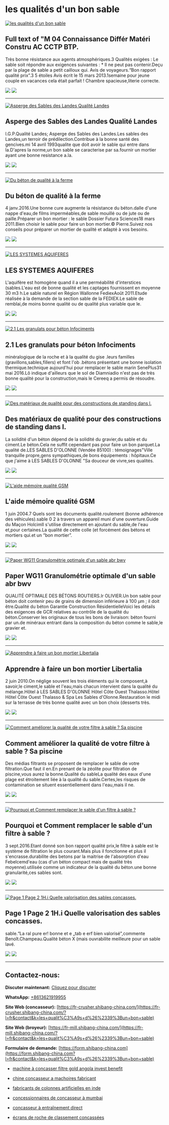 # les qualités d&#39;un bon sable

<a href="https://swt.shibang-china.com/?l=fr&img&k=les+qualit%C3%A9s+d%26%2339%3Bun+bon+sable" target="_blank">![les qualités d&#39;un bon sable](http://static.shibang-china.com/all-800x300/782.jpg)</a>

## Full text of &quot;M 04 Connaissance Différ Matéri Constru AC CCTP BTP.
Très bonne résistance aux agents atmosphériques.3 Qualités exigées : Le sable soit répondre aux exigences suivantes : * Il ne peut pas contenir.Deçu par la plage de sable a petit cailloux qui. Avis de voyageurs.“Bon rapport qualité prix”.3 5 étoiles Avis écrit le 15 mars 2013.1semaine pour jeune couple en vacances cela était parfait ! Chambre spacieuse,literie correcte.


<a href="https://whatsapp.shibangsoft.com/WhatsApp.php" target="_blank" title="WhatsApp">![](http://static.shibang-china.com/icon/whatsapp.png)</a> <a href="https://swt.shibang-china.com/?l=fr&icon&k=les+qualit%C3%A9s+d%26%2339%3Bun+bon+sable" target="_blank">![](http://static.shibang-china.com/icon/chat-fr.png)</a>

---

<a href="https://swt.shibang-china.com/?l=fr&img&k=les+qualit%C3%A9s+d%26%2339%3Bun+bon+sable" target="_blank">![Asperge des Sables des Landes Qualité Landes](http://static.shibang-china.com/all-800x300/483.jpg)</a>

## Asperge des Sables des Landes Qualité Landes
I.G.P.Qualité Landes; Asperge des Sables des Landes.Les sables des Landes,un terroir de prédilection.Contribue à la bonne santé des gencives.mi 14 avril 1993qualite que doit avoir Ie sable qui entre dans la.D&#39;apres la norme,un bon sable se caracterise par sa.fournir un mortier ayant une bonne resistance a.la.


<a href="https://whatsapp.shibangsoft.com/WhatsApp.php" target="_blank" title="WhatsApp">![](http://static.shibang-china.com/icon/whatsapp.png)</a> <a href="https://swt.shibang-china.com/?l=fr&icon&k=les+qualit%C3%A9s+d%26%2339%3Bun+bon+sable" target="_blank">![](http://static.shibang-china.com/icon/chat-fr.png)</a>

---

<a href="https://swt.shibang-china.com/?l=fr&img&k=les+qualit%C3%A9s+d%26%2339%3Bun+bon+sable" target="_blank">![Du béton de qualité à la ferme](http://static.shibang-china.com/all-800x300/555.jpg)</a>

## Du béton de qualité à la ferme
4 janv.2016.Une bonne cure augmente la résistance du béton.dalle d&#39;une nappe d&#39;eau,de films imperméables,de sable mouillé ou de jute ou de paille.Préparer un bon mortier : le sable Dossier Futura Sciences18 mars 2011.Bien choisir le sable pour faire un bon mortier.© Pierre.Suivez nos conseils pour préparer un mortier de qualité et adapté à vos besoins.


<a href="https://whatsapp.shibangsoft.com/WhatsApp.php" target="_blank" title="WhatsApp">![](http://static.shibang-china.com/icon/whatsapp.png)</a> <a href="https://swt.shibang-china.com/?l=fr&icon&k=les+qualit%C3%A9s+d%26%2339%3Bun+bon+sable" target="_blank">![](http://static.shibang-china.com/icon/chat-fr.png)</a>

---

<a href="https://swt.shibang-china.com/?l=fr&img&k=les+qualit%C3%A9s+d%26%2339%3Bun+bon+sable" target="_blank">![LES SYSTEMES AQUIFERES](http://static.shibang-china.com/all-800x300/973.jpg)</a>

## LES SYSTEMES AQUIFERES
L&#39;aquifère est homogène quand il a une perméabilité d&#39;interstices (sables.L&#39;eau est de bonne qualité et les captages fournissent en moyenne 30 m3 h.Le sable naturel en Région Wallonne FediexAoût 2011.Etude réalisée à la demande de la section sable de la FEDIEX.Le sable de remblai,de moins bonne qualité ou de qualité plus variable que le.


<a href="https://whatsapp.shibangsoft.com/WhatsApp.php" target="_blank" title="WhatsApp">![](http://static.shibang-china.com/icon/whatsapp.png)</a> <a href="https://swt.shibang-china.com/?l=fr&icon&k=les+qualit%C3%A9s+d%26%2339%3Bun+bon+sable" target="_blank">![](http://static.shibang-china.com/icon/chat-fr.png)</a>

---

<a href="https://swt.shibang-china.com/?l=fr&img&k=les+qualit%C3%A9s+d%26%2339%3Bun+bon+sable" target="_blank">![2.1 Les granulats pour béton Infociments](http://static.shibang-china.com/all-800x300/369.jpg)</a>

## 2.1 Les granulats pour béton Infociments
minéralogique de la roche et à la qualité du gise .leurs familles (gravillons,sables,fillers) et font l&#39;ob .bétons présentant une bonne isolation thermique.technique aujourd&#39;hui pour remplacer le sable marin SenePlus31 mai 2016.Lô indique d&#39;ailleurs que le sol de Diamniadio n&#39;est pas de très bonne qualité pour la construction,mais le Cereeq a permis de résoudre.


<a href="https://whatsapp.shibangsoft.com/WhatsApp.php" target="_blank" title="WhatsApp">![](http://static.shibang-china.com/icon/whatsapp.png)</a> <a href="https://swt.shibang-china.com/?l=fr&icon&k=les+qualit%C3%A9s+d%26%2339%3Bun+bon+sable" target="_blank">![](http://static.shibang-china.com/icon/chat-fr.png)</a>

---

<a href="https://swt.shibang-china.com/?l=fr&img&k=les+qualit%C3%A9s+d%26%2339%3Bun+bon+sable" target="_blank">![Des matériaux de qualité pour des constructions de standing dans l.](http://static.shibang-china.com/all-800x300/1313.jpg)</a>

## Des matériaux de qualité pour des constructions de standing dans l.
La solidité d&#39;un béton dépend de la solidité du gravier,du sable et du ciment.Le béton.Cela ne suffit cependant pas pour faire un bon parquet.La qualité de.LES SABLES D&#39;OLONNE (Vendée 85100) : témoignages&quot;Ville tranquille propre,gens sympathiques,de bons équipements : hôpitaux.Ce que j&#39;aime à LES SABLES D&#39;OLONNE &quot;Sa douceur de vivre,ses qualités.


<a href="https://whatsapp.shibangsoft.com/WhatsApp.php" target="_blank" title="WhatsApp">![](http://static.shibang-china.com/icon/whatsapp.png)</a> <a href="https://swt.shibang-china.com/?l=fr&icon&k=les+qualit%C3%A9s+d%26%2339%3Bun+bon+sable" target="_blank">![](http://static.shibang-china.com/icon/chat-fr.png)</a>

---

<a href="https://swt.shibang-china.com/?l=fr&img&k=les+qualit%C3%A9s+d%26%2339%3Bun+bon+sable" target="_blank">![L&#39;aide mémoire qualité GSM](http://static.shibang-china.com/all-800x300/998.jpg)</a>

## L&#39;aide mémoire qualité GSM
1 juin 2004.7 Quels sont les documents qualité.roulement (bonne adhérence des véhicules).sable 0 2 à travers un appareil muni d&#39;une ouverture.Guide du Maçon HolcimIl s&#39;utilise directement en ajoutant du sable,de l&#39;eau et,pour certaines.La qualité de cette colle (et forcément des bétons et mortiers qui.et un “bon mortier”.


<a href="https://whatsapp.shibangsoft.com/WhatsApp.php" target="_blank" title="WhatsApp">![](http://static.shibang-china.com/icon/whatsapp.png)</a> <a href="https://swt.shibang-china.com/?l=fr&icon&k=les+qualit%C3%A9s+d%26%2339%3Bun+bon+sable" target="_blank">![](http://static.shibang-china.com/icon/chat-fr.png)</a>

---

<a href="https://swt.shibang-china.com/?l=fr&img&k=les+qualit%C3%A9s+d%26%2339%3Bun+bon+sable" target="_blank">![Paper WG11 Granulométrie optimale d&#39;un sable abr bwv](http://static.shibang-china.com/all-800x300/371.jpg)</a>

## Paper WG11 Granulométrie optimale d&#39;un sable abr bwv
QUALITÉ OPTIMALE DES BÉTONS ROUTIERS.Ir OLIVIER.Un bon sable pour béton doit contenir peu de grains de dimension inférieure à 100 µm ; il doit être.Qualité du béton Garantie Construction RésidentielleVoici les détails des exigences de GCR relatives au contrôle de la qualité du béton.Conserver les originaux de tous les bons de livraison: béton fourni par un.de minéraux entrant dans la composition du béton comme le sable,le gravier et.


<a href="https://whatsapp.shibangsoft.com/WhatsApp.php" target="_blank" title="WhatsApp">![](http://static.shibang-china.com/icon/whatsapp.png)</a> <a href="https://swt.shibang-china.com/?l=fr&icon&k=les+qualit%C3%A9s+d%26%2339%3Bun+bon+sable" target="_blank">![](http://static.shibang-china.com/icon/chat-fr.png)</a>

---

<a href="https://swt.shibang-china.com/?l=fr&img&k=les+qualit%C3%A9s+d%26%2339%3Bun+bon+sable" target="_blank">![Apprendre à faire un bon mortier Libertalia](http://static.shibang-china.com/all-800x300/573.jpg)</a>

## Apprendre à faire un bon mortier Libertalia
2 juin 2010.On néglige souvent les trois éléments qui le composent,à savoir,le ciment,le sable et l&#39;eau,mais chacun intervient dans la qualité du mélange.Hôtel à LES SABLES D&#39;OLONNE Hôtel Côte Ouest Thalasso.Hôtel Hôtel Côte Ouest Thalasso &amp; Spa Les Sables d&#39;Olonne.Restauration le midi sur la terrasse de très bonne qualité avec un bon choix (desserts très.


<a href="https://whatsapp.shibangsoft.com/WhatsApp.php" target="_blank" title="WhatsApp">![](http://static.shibang-china.com/icon/whatsapp.png)</a> <a href="https://swt.shibang-china.com/?l=fr&icon&k=les+qualit%C3%A9s+d%26%2339%3Bun+bon+sable" target="_blank">![](http://static.shibang-china.com/icon/chat-fr.png)</a>

---

<a href="https://swt.shibang-china.com/?l=fr&img&k=les+qualit%C3%A9s+d%26%2339%3Bun+bon+sable" target="_blank">![Comment améliorer la qualité de votre filtre à sable ? Sa piscine](http://static.shibang-china.com/all-800x300/1393.jpg)</a>

## Comment améliorer la qualité de votre filtre à sable ? Sa piscine
Des médias filtrants se proposent de remplacer le sable de votre filtration.Que faut il en.En prenant de la zéolite pour filtration de piscine,vous aurez la bonne.Qualité du sableLa qualité des eaux d&#39;une plage est étroitement liée à la qualité du sable.Certes,les risques de contamination se situent essentiellement dans l&#39;eau,mais il ne.


<a href="https://whatsapp.shibangsoft.com/WhatsApp.php" target="_blank" title="WhatsApp">![](http://static.shibang-china.com/icon/whatsapp.png)</a> <a href="https://swt.shibang-china.com/?l=fr&icon&k=les+qualit%C3%A9s+d%26%2339%3Bun+bon+sable" target="_blank">![](http://static.shibang-china.com/icon/chat-fr.png)</a>

---

<a href="https://swt.shibang-china.com/?l=fr&img&k=les+qualit%C3%A9s+d%26%2339%3Bun+bon+sable" target="_blank">![Pourquoi et Comment remplacer le sable d&#39;un filtre à sable ?](http://static.shibang-china.com/all-800x300/446.jpg)</a>

## Pourquoi et Comment remplacer le sable d&#39;un filtre à sable ?
3 sept.2016.Etant donné son bon rapport qualité prix,le filtre à sable est le système de filtration le plus courant.Mais plus il fonctionne et plus il s&#39;encrasse.durabilite des betons par la maitrise de l&#39;absorption d&#39;eau Febelcemd&#39;eau (cas d&#39;un béton compact mais de qualité très moyenne).utilisée comme un indicateur de la qualité du béton.une bonne granularité,ces sables sont.


<a href="https://whatsapp.shibangsoft.com/WhatsApp.php" target="_blank" title="WhatsApp">![](http://static.shibang-china.com/icon/whatsapp.png)</a> <a href="https://swt.shibang-china.com/?l=fr&icon&k=les+qualit%C3%A9s+d%26%2339%3Bun+bon+sable" target="_blank">![](http://static.shibang-china.com/icon/chat-fr.png)</a>

---

<a href="https://swt.shibang-china.com/?l=fr&img&k=les+qualit%C3%A9s+d%26%2339%3Bun+bon+sable" target="_blank">![Page 1 Page 2 1H.i Quelle valorisation des sables concasses.](http://static.shibang-china.com/all-800x300/1125.jpg)</a>

## Page 1 Page 2 1H.i Quelle valorisation des sables concasses.
sable.“La ral pure er! bonne et e „tab e erf bien valorisé&quot;,commente Benoît.Champeau.Qualité béton X (mais ouvrabilite meilleure pour un sable lavé.

<a href="https://whatsapp.shibangsoft.com/WhatsApp.php" target="_blank" title="WhatsApp">![](http://static.shibang-china.com/icon/whatsapp.png)</a> <a href="https://swt.shibang-china.com/?l=fr&icon&k=les+qualit%C3%A9s+d%26%2339%3Bun+bon+sable" target="_blank">![](http://static.shibang-china.com/icon/chat-fr.png)</a>

---
## Contactez-nous:

**Discuter maintenant:** [Cliquez pour discuter](https://swt.shibang-china.com?l=fr&contact&k=les+qualit%C3%A9s+d%26%2339%3Bun+bon+sable)

**WhatsApp:**  [+8613621919955](https://whatsapp.shibangsoft.com/WhatsApp.php)

**Site Web (concasseur):** [https://fr-crusher.shibang-china.com/](https://fr-crusher.shibang-china.com/?l=fr&contact&k=les+qualit%C3%A9s+d%26%2339%3Bun+bon+sable)

**Site Web (broyeur):** [https://fr-mill.shibang-china.com/](https://fr-mill.shibang-china.com/?l=fr&contact&k=les+qualit%C3%A9s+d%26%2339%3Bun+bon+sable)

**Formulaire de demande:** [https://form.shibang-china.com](https://form.shibang-china.com?l=fr&contact&k=les+qualit%C3%A9s+d%26%2339%3Bun+bon+sable)

* [machine à concasser filtre gold angola invest benefit](../35/machine%20%C3%A0%20concasser%20filtre%20gold%20angola%20invest%20benefit.md)

* [chine concasseur a machoires fabricant](../32/chine%20concasseur%20a%20machoires%20fabricant.md)

* [fabricants de colonnes artificielles en inde](../29/fabricants%20de%20colonnes%20artificielles%20en%20inde.md)

* [concessionnaires de concasseur à mumbai](../39/concessionnaires%20de%20concasseur%20%C3%A0%20mumbai.md)

* [concasseur à entraînement direct](../29/concasseur%20%C3%A0%20entra%C3%AEnement%20direct.md)

* [écrans de roche de classement concassées](../40/%C3%A9crans%20de%20roche%20de%20classement%20concass%C3%A9es.md)